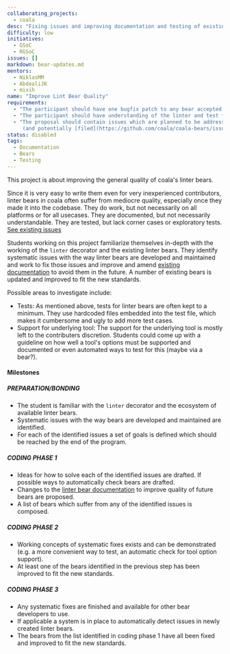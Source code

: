 ```yaml
---
collaborating_projects:
  - coala
desc: "Fixing issues and improving documentation and testing of existing linter bears."
difficulty: low
initiatives:
  - GSoC
  - RGSoC
issues: []
markdown: bear-updates.md
mentors:
  - NiklasMM
  - AbdealiJK
  - mixih
name: "Improve Lint Bear Quality"
requirements:
  - "The participant should have one bugfix patch to any bear accepted."
  - "The participant should have understanding of the linter and test framework for bears."
  - "The proposal should contain issues which are planned to be addressed, chosen 
     (and potentially [filed](https://github.com/coala/coala-bears/issues/new)) by the student."
status: disabled
tags:
  - Documentation
  - Bears
  - Testing
---
```


This project is about improving the general quality of coala's linter bears.

Since it is very easy to write them even for very inexperienced contributors, 
linter bears in coala often suffer from mediocre quality, especially once they
made it into the codebase.
They do work, but not necessarily on all platforms or for all usecases. They are documented, but not
necessarily understandable. They are tested, but lack corner cases or exploratory tests. 
[See existing issues](https://github.com/coala/coala-bears/issues?q=is%3Aopen+is%3Aissue+label%3Aarea%2Flintbears)

Students working on this project familiarize themselves in-depth with the
working of the `linter` decorator and the existing linter bears. They identify
systematic issues with the way linter bears are developed and maintained and
work to fix those issues and improve and amend 
[existing documentation](http://api.coala.io/en/latest/Developers/Writing_Linter_Bears.html)
to avoid them in the future. A number of existing bears is updated and improved to fit the new standards.

Possible areas to investigate include:

* Tests: As mentioned above, tests for linter bears are often kept to a
  minimum. They use hardcoded files embedded into the test file, which makes it
  cumbersome and ugly to add more test cases.
* Support for underlying tool: The support for the underlying tool is mostly
  left to the contributers discretion. Students could come up with a guideline
  on how well a tool's options must be supported and documented or even 
  automated ways to test for this (maybe via a bear?).

#### Milestones

##### PREPARATION/BONDING

 * The student is familiar with the `linter` decorator and the ecosystem of available linter bears.
 * Systematic issues with the way bears are developed and maintained are identified.
 * For each of the identified issues a set of goals is defined which should be reached by the end of the program.

##### CODING PHASE 1

 * Ideas for how to solve each of the identified issues are drafted. 
   If possible ways to automatically check bears are drafted.
 * Changes to the [linter bear documentation](http://api.coala.io/en/latest/Developers/Writing_Linter_Bears.html) 
   to improve quality of future bears are proposed.
 * A list of bears which suffer from any of the identified issues is composed.

##### CODING PHASE 2

 * Working concepts of systematic fixes exists and can be demonstrated (e.g. a
   more convenient way to test, an automatic check for tool option support).
 * At least one of the bears identified in the previous step has been improved to fit the new standards.

##### CODING PHASE 3

* Any systematic fixes are finished and available for other bear developers to use.
* If applicable a system is in place to automatically detect issues in newly created linter bears.
* The bears from the list identified in coding phase 1 have all been fixed and improved to fit the new standards.

